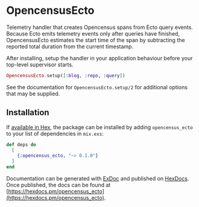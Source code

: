 # OpencensusEcto

Telemetry handler that creates Opencensus spans from Ecto query events. Because
Ecto emits telemetry events only after queries have finished, OpencensusEcto
estimates the start time of the span by subtracting the reported total duration
from the current timestamp.

After installing, setup the handler in your application behaviour before your
top-level supervisor starts.

```elixir
OpencensusEcto.setup([:blog, :repo, :query])
```

See the documentation for `OpencensusEcto.setup/2` for additional options that
may be supplied.

## Installation

If [available in Hex](https://hex.pm/docs/publish), the package can be installed
by adding `opencensus_ecto` to your list of dependencies in `mix.exs`:

```elixir
def deps do
  [
    {:opencensus_ecto, "~> 0.1.0"}
  ]
end
```

Documentation can be generated with [ExDoc](https://github.com/elixir-lang/ex_doc)
and published on [HexDocs](https://hexdocs.pm). Once published, the docs can
be found at [https://hexdocs.pm/opencensus_ecto](https://hexdocs.pm/opencensus_ecto).

